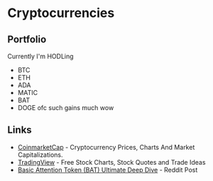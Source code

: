 # Cryptocurrencies

## Portfolio

Currently I'm HODLing

- BTC
- ETH
- ADA
- MATIC
- BAT
- DOGE ofc such gains much wow

## Links

- [CoinmarketCap](https://coinmarketcap.com/) - Cryptocurrency Prices, Charts And Market Capitalizations.
- [TradingView](https://www.tradingview.com/) - Free Stock Charts, Stock Quotes and Trade Ideas
- [Basic Attention Token \(BAT\) Ultimate Deep Dive](https://www.reddit.com/r/CryptoHiveMinds/comments/lq744o/basic_attention_token_bat_ultimate_deep_dive_full/) - Reddit Post
